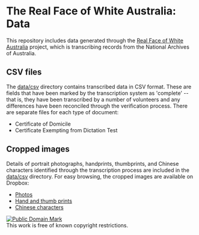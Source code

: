 # The Real Face of White Australia: Data

This repository includes data generated through the [Real Face of White Australia](http://transcribe.realfaceofwhiteaustralia.net/) project, which is transcribing records from the National Archives of Australia.

## CSV files

The [data/csv](data/csv/) directory contains transcribed data in CSV format. These are fields that have been marked by the transcription system as 'complete' -- that is, they have been transcribed by a number of volunteers and any differences have been reconciled through the verification process. There are separate files for each type of document:

* Certificate of Domicile
* Certificate Exempting from Dictation Test

## Cropped images

Details of portrait photographs, handprints, thumbprints, and Chinese characters identified through the transcription process are included in the [data/csv](data/csv/) directory. For easy browsing, the cropped images are available on Dropbox:

* [Photos](https://www.dropbox.com/sh/isznt1z4w1hoqhe/AABW2T2mkdsAj57fjje4xjR5a?dl=0)
* [Hand and thumb prints](https://www.dropbox.com/sh/5nvv49pvayvkt8s/AADCZ0x6jTrqdhbdF8tZVpowa?dl=0)
* [Chinese characters](https://www.dropbox.com/sh/78pv94uvbq4tb3p/AAA9GMPc3qz251SxCFhwzL9ba?dl=0)

<p>
<a rel="license" href="http://creativecommons.org/publicdomain/mark/1.0/">
<img src="http://i.creativecommons.org/p/mark/1.0/88x31.png"
     style="border-style: none;" alt="Public Domain Mark" />
</a>
<br />
This work is free of known copyright restrictions.
</p>
